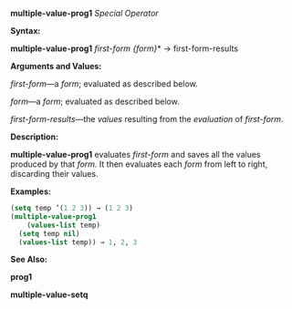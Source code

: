 **multiple-value-prog1** *Special Operator* 



**Syntax:** 



**multiple-value-prog1** *first-form \{form\}*\* →  first-form-results 



**Arguments and Values:** 



*first-form*—a *form*; evaluated as described below. 



*form*—a *form*; evaluated as described below. 



*first-form-results*—the *values* resulting from the *evaluation* of *first-form*. 



**Description:** 



**multiple-value-prog1** evaluates *first-form* and saves all the values produced by that *form*. It then evaluates each *form* from left to right, discarding their values. 



**Examples:**
```lisp
(setq temp ’(1 2 3)) → (1 2 3) 
(multiple-value-prog1 
    (values-list temp) 
  (setq temp nil) 
  (values-list temp)) → 1, 2, 3 
```
**See Also:** 



**prog1** 







 



 



**multiple-value-setq** 



